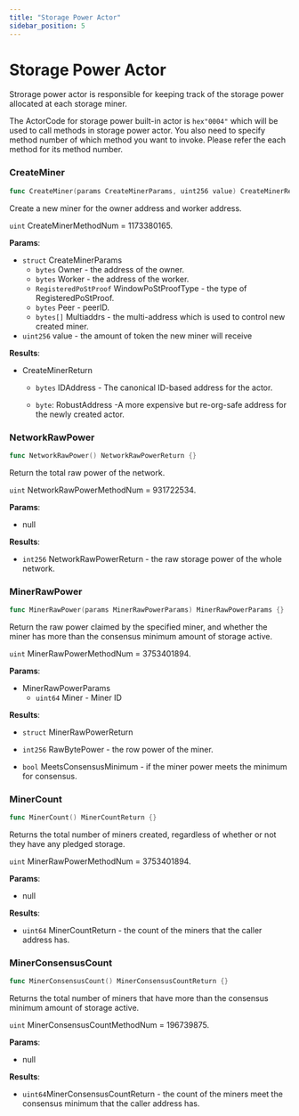```yaml
---
title: "Storage Power Actor"
sidebar_position: 5
---
```


# Storage Power Actor

Strorage power actor is responsible for keeping track of the storage power allocated at each storage miner.

The ActorCode for storage power built-in actor is `hex"0004"` which will be used to call methods in storage power actor. You also need to specify method number of which method you want to invoke. Please refer the each method for its method number.

### CreateMiner

```go
func CreateMiner(params CreateMinerParams, uint256 value) CreateMinerReturn {}
```

Create a new miner for the owner address and worker address.

`uint` CreateMinerMethodNum = 1173380165.

**Params**:

+ `struct` CreateMinerParams
  + `bytes` Owner - the address of the owner.
  + `bytes` Worker - the address of the worker.
  + `RegisteredPoStProof` WindowPoStProofType - the type of RegisteredPoStProof.
  + `bytes` Peer - peerID.
  + `bytes[]` Multiaddrs - the multi-address which is used to control new created miner.
+ `uint256` value - the amount of token the new miner will receive

**Results**:

+ CreateMinerReturn

  + `bytes` IDAddress - The canonical ID-based address for the actor.

  + `byte`: RobustAddress -A more expensive but re-org-safe address for the newly created actor.


### NetworkRawPower

```go
func NetworkRawPower() NetworkRawPowerReturn {}
```

Return the total raw power of the network.

`uint`  NetworkRawPowerMethodNum = 931722534.

**Params**:

+ null

**Results**:

+ `int256`  NetworkRawPowerReturn - the raw storage power of the whole network.


### MinerRawPower

```go
func MinerRawPower(params MinerRawPowerParams) MinerRawPowerParams {}
```

Return the raw power claimed by the specified miner, and whether the miner has more than the consensus minimum amount of storage active.

`uint` MinerRawPowerMethodNum = 3753401894.

**Params**:

+ MinerRawPowerParams
  + `uint64` Miner - Miner ID

**Results**:

+ `struct` MinerRawPowerReturn
+ `int256` RawBytePower - the row power of the miner.
  
+ `bool` MeetsConsensusMinimum - if the miner power meets the minimum for consensus.


### MinerCount

```go
func MinerCount() MinerCountReturn {}
```

Returns the total number of miners created, regardless of whether or not they have any pledged storage.

`uint` MinerRawPowerMethodNum = 3753401894.

**Params**:

+ null

**Results**:

+ `uint64` MinerCountReturn - the count of the miners that the caller address has.


### MinerConsensusCount

```go
func MinerConsensusCount() MinerConsensusCountReturn {}
```

Returns the total number of miners that have more than the consensus minimum amount of storage active.

`uint`  MinerConsensusCountMethodNum = 196739875.

**Params**:

+ null

**Results**:

+ `uint64`MinerConsensusCountReturn - the count of the miners meet the consensus minimum that the caller address has.

